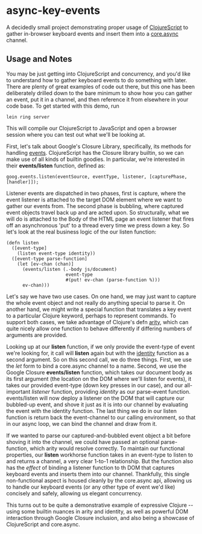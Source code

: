 # async-key-events

A decidedly small project demonstrating proper usage of [ClojureScript](http://clojure.org/clojurescript) to gather in-browser keyboard events and insert them into a [core.async](https://github.com/clojure/core.async/) channel.

## Usage and Notes

You may be just getting into ClojureScript and concurrency, and you'd like to understand how to gather keyboard events to do something with later. There are plenty of great examples of code out there, but this one has been deliberately drilled down to the bare minimum to show how you can gather an event, put it in a channel, and then reference it from elsewhere in your code base. To get started with this demo, run
```
lein ring server
```
This will compile our ClojureScript to JavaScript and open a browser session where you can test out what we'll be looking at. 

First, let's talk about Google's Closure Library, specifically, its methods for handling [events](https://developers.google.com/closure/library/docs/events_tutorial). ClojureScript has the Closure library builtin, so we can make use of all kinds of builtin goodies. In particular, we're interested in their **events/listen** function, defined as:
```
goog.events.listen(eventSource, eventType, listener, [capturePhase, [handler]]);
```
Listener events are dispatched in two phases, first is capture, where the event listener is attached to the target DOM element where we want to gather our events from. The second phase is bubbling, where captured event objects travel back up and are acted upon. So structurally, what we will do is attached to the Body of the HTML page an event listener that fires off an asynchronous 'put' to a thread every time we press down a key. So let's look at the real business logic of the our listen function:
```
(defn listen
  ([event-type] 
    (listen event-type identity))
  ([event-type parse-function]
    (let [ev-chan (chan)]
      (events/listen (.-body js/document)
                      event-type
                      #(put! ev-chan (parse-function %)))
      ev-chan)))
```
Let's say we have two use cases. On one hand, we may just want to capture the whole event object and not really do anything special to parse it. On another hand, we might write a special function that translates a key event to a particular Clojure keyword, perhaps to represent commands. To support both cases, we take advantage of Clojure's defn [arity](http://clojure.org/functional_programming), which can quite nicely allow one function to behave differently if differing numbers of arguments are provided. 

Looking up at our **listen** function, if we only provide the event-type of event we're looking for, it call will **listen** again but with the [identity](http://clojuredocs.org/clojure_core/clojure.core/identity) function as a second argument. So on this second call, we do three things. First, we use the *let* form to bind a core.async channel to a name. Second, we use the Google Closure **events/listen** function, which takes our document body as its first argument (the location on the DOM where we'll listen for events), it takes our provided event-type (down key presses in our case), and our all-important *listener* function, providing *identity* as our parse-event function. events/listen will now deploy a listener on the DOM that will capture our bubbled-up event, and shove it just as it is into our channel by evaluating the event with the identity function. The last thing we do in our listen function is return back the event-channel to our calling environment, so that in our async loop, we can bind the channel and draw from it. 

If we wanted to parse our captured-and-bubbled event object a bit before shoving it into the channel, we could have passed an optional parse-function, which arity would resolve correctly. To maintain our functional properties, our **listen** workhorse function takes in an event-type to listen to and returns a channel, a very clear 1-to-1 relationship. But the function also has the *effect* of binding a listener function to th DOM that captures keyboard events and inserts them into our channel. Thankfully, this single non-functional aspect is housed cleanly by the core.async api, allowing us to handle our keyboard events (or any other type of event we'd like) concisely and safely, allowing us elegant concurrency.

This turns out to be quite a demonstrative example of expressive Clojure -- using some builtin nuances in arity and identity, as well as powerful DOM interaction through Google Closure inclusion, and also being a showcase of ClojureScript and core.async.
